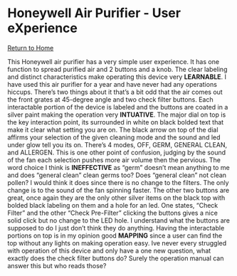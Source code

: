 # Honeywell Air Purifier - User eXperience

[Return to Home](../)

This Honeywell air purifier has a very simple user experience. It has one function to spread purified air and 2 buttons and a knob. The clear labeling and distinct characteristics make operating this device very **LEARNABLE**. I have used this air purifier for a year and have never had any operations hiccups. There’s two things about it that’s a bit odd that the air comes out the front grates at 45-degree angle and two check filter buttons. Each interactable portion of the device is labeled and the buttons are coated in a silver paint making the operation very **INTUATIVE**.
The major dial on top is the key interaction point, its surrounded in white on black bolded text that make it clear what setting you are on. The black arrow on top of the dial affirms your selection of the given cleaning mode and the sound and led under glow tell you its on. There’s 4 modes, OFF, GERM, GENERAL CLEAN, and ALLERGEN. This is one other point of confusion, judging by the sound of the fan each selection pushes more air volume then the pervious. The word choice I think is **INEFFECTIVE** as “germ” doesn’t mean anything to me and does “general clean” clean germs too? Does “general clean” not clean pollen? I would think it does since there is no change to the filters. The only change is to the sound of the fan spinning faster. The other two buttons are great, once again they are the only other silver items on the black top with bolded black labeling on them and a hole for an led. One states, “Check Filter” and the other “Check Pre-Filter” clicking the buttons gives a nice solid click but no change to the LED hole. I understand what the buttons are supposed to do I just don’t think they do anything. 
Having the interactable portions on top is in my opinion good **MAPPING** since a user can find the top without any lights on making operation easy. Ive never every struggled with operation of this device and only have a one new question, what exactly does the check filter buttons do? Surely the operation manual can answer this but who reads those? 
